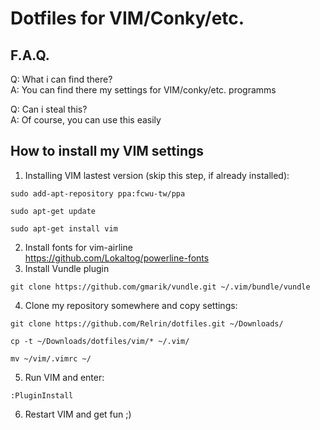 # Dotfiles for VIM/Conky/etc.

## F.A.Q.

Q: What i can find there?  
A: You can find there my settings for VIM/conky/etc. programms  

Q: Can i steal this?  
A: Of course, you can use this easily  

## How to install my VIM settings

1. Installing VIM lastest version (skip this step, if already installed):  
  ``` 
  sudo add-apt-repository ppa:fcwu-tw/ppa
  ```  
  ```
  sudo apt-get update   
  ```  
  ```
  sudo apt-get install vim  
  ```  
2. Install fonts for vim-airline  
  https://github.com/Lokaltog/powerline-fonts  
3. Install Vundle plugin  
  ```
  git clone https://github.com/gmarik/vundle.git ~/.vim/bundle/vundle  
  ```  
4. Clone my repository somewhere and copy settings:   
  ```
  git clone https://github.com/Relrin/dotfiles.git ~/Downloads/  
  ```  
  ```
  cp -t ~/Downloads/dotfiles/vim/* ~/.vim/  
  ```  
  ```
  mv ~/vim/.vimrc ~/  
  ```  
5. Run VIM and enter:  
  ```
  :PluginInstall
  ```
6. Restart VIM and get fun ;)
